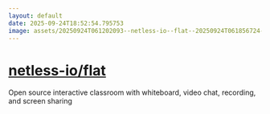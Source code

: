 ```yaml
---
layout: default
date: 2025-09-24T18:52:54.795753
image: assets/20250924T061202093--netless-io--flat--20250924T061856724--cropped.png
---
```


# [netless-io/flat](https://github.com/netless-io/flat)

Open source interactive classroom with whiteboard, video chat, recording, and screen sharing
